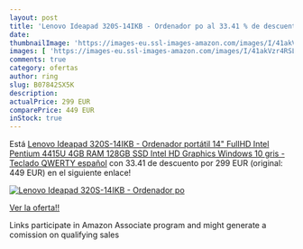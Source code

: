 ```yaml
---
layout: post
title: 'Lenovo Ideapad 320S-14IKB - Ordenador po al 33.41 % de descuento'
date: 
thumbnailImage: 'https://images-eu.ssl-images-amazon.com/images/I/41akVzr4RSL._SL200_.jpg'
images: [ 'https://images-eu.ssl-images-amazon.com/images/I/41akVzr4RSL._SL200_.jpg' ]
comments: true
category: ofertas
author: ring
slug: B07842SX5K
description:
actualPrice: 299 EUR
comparePrice: 449 EUR
inStock: true
---
```


Está [Lenovo Ideapad 320S-14IKB - Ordenador portátil 14" FullHD  Intel Pentium 4415U  4GB RAM  128GB SSD  Intel HD Graphics  Windows 10  gris - Teclado QWERTY español](https://www.amazon.es/dp/B07842SX5K/?tag=tolees-21) con 33.41 de descuento por 299 EUR (original: 449 EUR) en el siguiente enlace!

[![Lenovo Ideapad 320S-14IKB - Ordenador po](https://images-eu.ssl-images-amazon.com/images/I/41akVzr4RSL._SL200_.jpg)](https://www.amazon.es/dp/B07842SX5K/?tag=tolees-21)

[Ver la oferta!!](https://www.amazon.es/dp/B07842SX5K/?tag=tolees-21)

Links participate in Amazon Associate program and might generate a comission on qualifying sales


